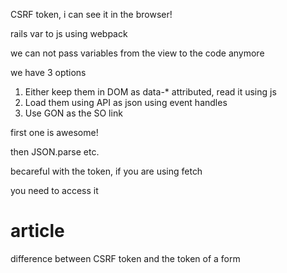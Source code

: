 CSRF token, i can see it in the browser!

rails var to js using webpack

we can not pass variables from the view to the code anymore

we have 3 options

1. Either keep them in DOM as data-* attributed, read it using js
2. Load them using API as json using event handles
3. Use GON as the SO link

first one is awesome!

then JSON.parse etc.

becareful with the token, if you are using fetch

you need to access it


# article

difference between CSRF token and the token of a form

